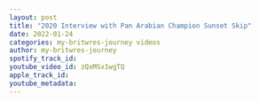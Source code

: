 ```yaml
---
layout: post
title: "2020 Interview with Pan Arabian Champion Sunset Skip"
date: 2022-01-24
categories: my-britwres-journey videos
author: my-britwres-journey
spotify_track_id: 
youtube_video_id: zQxMSx1wgTQ
apple_track_id: 
youtube_metadata: 
---
```

